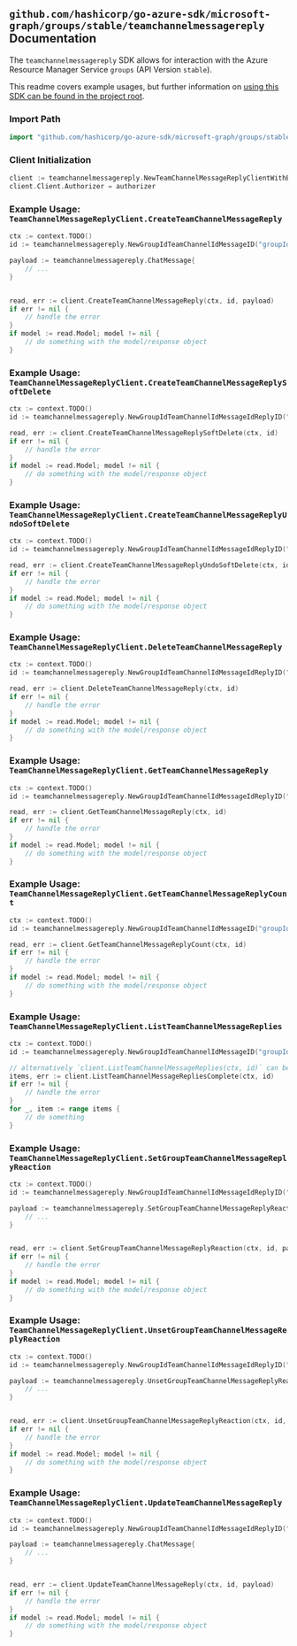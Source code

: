 
## `github.com/hashicorp/go-azure-sdk/microsoft-graph/groups/stable/teamchannelmessagereply` Documentation

The `teamchannelmessagereply` SDK allows for interaction with the Azure Resource Manager Service `groups` (API Version `stable`).

This readme covers example usages, but further information on [using this SDK can be found in the project root](https://github.com/hashicorp/go-azure-sdk/tree/main/docs).

### Import Path

```go
import "github.com/hashicorp/go-azure-sdk/microsoft-graph/groups/stable/teamchannelmessagereply"
```


### Client Initialization

```go
client := teamchannelmessagereply.NewTeamChannelMessageReplyClientWithBaseURI("https://management.azure.com")
client.Client.Authorizer = authorizer
```


### Example Usage: `TeamChannelMessageReplyClient.CreateTeamChannelMessageReply`

```go
ctx := context.TODO()
id := teamchannelmessagereply.NewGroupIdTeamChannelIdMessageID("groupIdValue", "channelIdValue", "chatMessageIdValue")

payload := teamchannelmessagereply.ChatMessage{
	// ...
}


read, err := client.CreateTeamChannelMessageReply(ctx, id, payload)
if err != nil {
	// handle the error
}
if model := read.Model; model != nil {
	// do something with the model/response object
}
```


### Example Usage: `TeamChannelMessageReplyClient.CreateTeamChannelMessageReplySoftDelete`

```go
ctx := context.TODO()
id := teamchannelmessagereply.NewGroupIdTeamChannelIdMessageIdReplyID("groupIdValue", "channelIdValue", "chatMessageIdValue", "chatMessageId1Value")

read, err := client.CreateTeamChannelMessageReplySoftDelete(ctx, id)
if err != nil {
	// handle the error
}
if model := read.Model; model != nil {
	// do something with the model/response object
}
```


### Example Usage: `TeamChannelMessageReplyClient.CreateTeamChannelMessageReplyUndoSoftDelete`

```go
ctx := context.TODO()
id := teamchannelmessagereply.NewGroupIdTeamChannelIdMessageIdReplyID("groupIdValue", "channelIdValue", "chatMessageIdValue", "chatMessageId1Value")

read, err := client.CreateTeamChannelMessageReplyUndoSoftDelete(ctx, id)
if err != nil {
	// handle the error
}
if model := read.Model; model != nil {
	// do something with the model/response object
}
```


### Example Usage: `TeamChannelMessageReplyClient.DeleteTeamChannelMessageReply`

```go
ctx := context.TODO()
id := teamchannelmessagereply.NewGroupIdTeamChannelIdMessageIdReplyID("groupIdValue", "channelIdValue", "chatMessageIdValue", "chatMessageId1Value")

read, err := client.DeleteTeamChannelMessageReply(ctx, id)
if err != nil {
	// handle the error
}
if model := read.Model; model != nil {
	// do something with the model/response object
}
```


### Example Usage: `TeamChannelMessageReplyClient.GetTeamChannelMessageReply`

```go
ctx := context.TODO()
id := teamchannelmessagereply.NewGroupIdTeamChannelIdMessageIdReplyID("groupIdValue", "channelIdValue", "chatMessageIdValue", "chatMessageId1Value")

read, err := client.GetTeamChannelMessageReply(ctx, id)
if err != nil {
	// handle the error
}
if model := read.Model; model != nil {
	// do something with the model/response object
}
```


### Example Usage: `TeamChannelMessageReplyClient.GetTeamChannelMessageReplyCount`

```go
ctx := context.TODO()
id := teamchannelmessagereply.NewGroupIdTeamChannelIdMessageID("groupIdValue", "channelIdValue", "chatMessageIdValue")

read, err := client.GetTeamChannelMessageReplyCount(ctx, id)
if err != nil {
	// handle the error
}
if model := read.Model; model != nil {
	// do something with the model/response object
}
```


### Example Usage: `TeamChannelMessageReplyClient.ListTeamChannelMessageReplies`

```go
ctx := context.TODO()
id := teamchannelmessagereply.NewGroupIdTeamChannelIdMessageID("groupIdValue", "channelIdValue", "chatMessageIdValue")

// alternatively `client.ListTeamChannelMessageReplies(ctx, id)` can be used to do batched pagination
items, err := client.ListTeamChannelMessageRepliesComplete(ctx, id)
if err != nil {
	// handle the error
}
for _, item := range items {
	// do something
}
```


### Example Usage: `TeamChannelMessageReplyClient.SetGroupTeamChannelMessageReplyReaction`

```go
ctx := context.TODO()
id := teamchannelmessagereply.NewGroupIdTeamChannelIdMessageIdReplyID("groupIdValue", "channelIdValue", "chatMessageIdValue", "chatMessageId1Value")

payload := teamchannelmessagereply.SetGroupTeamChannelMessageReplyReactionRequest{
	// ...
}


read, err := client.SetGroupTeamChannelMessageReplyReaction(ctx, id, payload)
if err != nil {
	// handle the error
}
if model := read.Model; model != nil {
	// do something with the model/response object
}
```


### Example Usage: `TeamChannelMessageReplyClient.UnsetGroupTeamChannelMessageReplyReaction`

```go
ctx := context.TODO()
id := teamchannelmessagereply.NewGroupIdTeamChannelIdMessageIdReplyID("groupIdValue", "channelIdValue", "chatMessageIdValue", "chatMessageId1Value")

payload := teamchannelmessagereply.UnsetGroupTeamChannelMessageReplyReactionRequest{
	// ...
}


read, err := client.UnsetGroupTeamChannelMessageReplyReaction(ctx, id, payload)
if err != nil {
	// handle the error
}
if model := read.Model; model != nil {
	// do something with the model/response object
}
```


### Example Usage: `TeamChannelMessageReplyClient.UpdateTeamChannelMessageReply`

```go
ctx := context.TODO()
id := teamchannelmessagereply.NewGroupIdTeamChannelIdMessageIdReplyID("groupIdValue", "channelIdValue", "chatMessageIdValue", "chatMessageId1Value")

payload := teamchannelmessagereply.ChatMessage{
	// ...
}


read, err := client.UpdateTeamChannelMessageReply(ctx, id, payload)
if err != nil {
	// handle the error
}
if model := read.Model; model != nil {
	// do something with the model/response object
}
```

